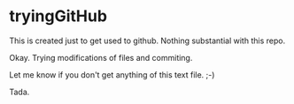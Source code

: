 # tryingGitHub
This is created just to get used to github. Nothing substantial with this repo. 

Okay. Trying modifications of files and commiting. 

Let me know if you don't get anything of this text file. ;-)

Tada.
